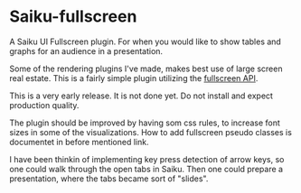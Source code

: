 Saiku-fullscreen
================

A Saiku UI Fullscreen plugin. For when you would like to show tables and graphs for an audience in a presentation.

Some of the rendering plugins I've made, makes best use of large screen real estate. This is a fairly simple plugin utilizing the [fullscreen API](https://developer.mozilla.org/en-US/docs/Web/Guide/API/DOM/Using_full_screen_mode).

This is a very early release. It is not done yet. Do not install and expect production quality.

The plugin should be improved by having som css rules, to increase font sizes in some of the visualizations. How to add fullscreen pseudo classes is documentet in before mentioned link.

I have been thinkin of implementing key press detection of arrow keys, so one could walk through the open tabs in Saiku. Then one could prepare a presentation, where the tabs became sort of "slides".
